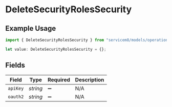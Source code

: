 # DeleteSecurityRolesSecurity

## Example Usage

```typescript
import { DeleteSecurityRolesSecurity } from "servicem8/models/operations";

let value: DeleteSecurityRolesSecurity = {};
```

## Fields

| Field              | Type               | Required           | Description        |
| ------------------ | ------------------ | ------------------ | ------------------ |
| `apiKey`           | *string*           | :heavy_minus_sign: | N/A                |
| `oauth2`           | *string*           | :heavy_minus_sign: | N/A                |
